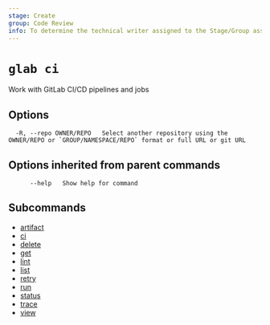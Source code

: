 ```yaml
---
stage: Create
group: Code Review
info: To determine the technical writer assigned to the Stage/Group associated with this page, see https://about.gitlab.com/handbook/product/ux/technical-writing/#assignments
---
```


<!--
This documentation is auto generated by a script.
Please do not edit this file directly. Run `make gen-docs` instead.
-->

# `glab ci`

Work with GitLab CI/CD pipelines and jobs

## Options

```plaintext
  -R, --repo OWNER/REPO   Select another repository using the OWNER/REPO or `GROUP/NAMESPACE/REPO` format or full URL or git URL
```

## Options inherited from parent commands

```plaintext
      --help   Show help for command
```

## Subcommands

- [artifact](artifact.md)
- [ci](ci/index.md)
- [delete](delete.md)
- [get](get.md)
- [lint](lint.md)
- [list](list.md)
- [retry](retry.md)
- [run](run.md)
- [status](status.md)
- [trace](trace.md)
- [view](view.md)
